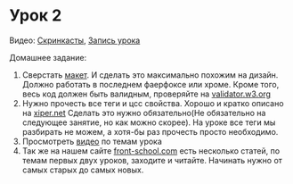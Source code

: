 # Урок 2

Видео:
[Скринкасты](https://www.youtube.com/playlist?list=PLJp_TYmDAIlBuXDKuPU-tUbWthGGCUy5F), 
[Запись урока](https://www.youtube.com/watch?v=63Zgu1y6mMc&index=1&list=PLJp_TYmDAIlC6yqyg1K4QGwfufJXzYiPv)

Домашнее задание:

1. Сверстать [макет](/lesson_02/homework2.psd). И сделать это максимально похожим на дизайн. Должно работать в последнем фаерфоксе или хроме. Кроме того, весь код должен быть валидным, проверяйте на [validator.w3.org](http://validator.w3.org/)
2. Нужно прочесть все теги и цсс свойства. Хорошо и кратко описано на [xiper.net](http://xiper.net/)
Сделать это нужно обязательно(Не обязательно на следующее занятие, но как можно скорее). На уроке все теги мы разбирать не можем, а хотя-бы раз прочесть просто необходимо.
3. Просмотреть [видео](https://www.youtube.com/watch?v=SJJ9ya016d4&list=PLJp_TYmDAIlBuXDKuPU-tUbWthGGCUy5F) по темам  урока
4. Так же на нашем сайте [front-school.com](http://front-school.com/) есть несколько статей, по темам первых двух уроков, заходите и читайте. Начинать нужно от самых старых до самых новых.
